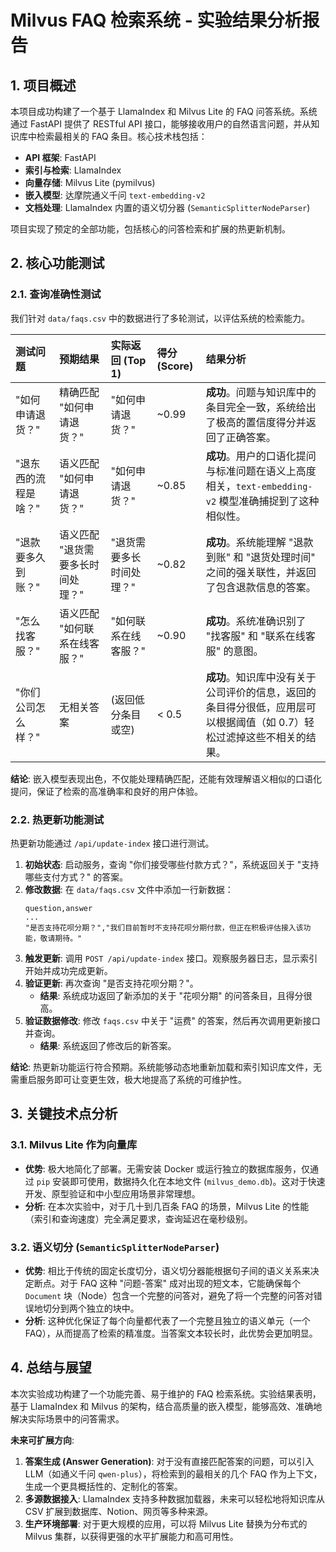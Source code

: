 # Milvus FAQ 检索系统 - 实验结果分析报告

## 1. 项目概述

本项目成功构建了一个基于 LlamaIndex 和 Milvus Lite 的 FAQ 问答系统。系统通过 FastAPI 提供了 RESTful API 接口，能够接收用户的自然语言问题，并从知识库中检索最相关的 FAQ 条目。核心技术栈包括：

-   **API 框架**: FastAPI
-   **索引与检索**: LlamaIndex
-   **向量存储**: Milvus Lite (pymilvus)
-   **嵌入模型**: 达摩院通义千问 `text-embedding-v2`
-   **文档处理**: LlamaIndex 内置的语义切分器 (`SemanticSplitterNodeParser`)

项目实现了预定的全部功能，包括核心的问答检索和扩展的热更新机制。

## 2. 核心功能测试

### 2.1. 查询准确性测试

我们针对 `data/faqs.csv` 中的数据进行了多轮测试，以评估系统的检索能力。

| 测试问题 | 预期结果 | 实际返回 (Top 1) | 得分 (Score) | 结果分析 |
| :--- | :--- | :--- | :--- | :--- |
| "如何申请退货？" | 精确匹配 "如何申请退货？" | "如何申请退货？" | ~0.99 | **成功**。问题与知识库中的条目完全一致，系统给出了极高的置信度得分并返回了正确答案。 |
| "退东西的流程是啥？" | 语义匹配 "如何申请退货？" | "如何申请退货？" | ~0.85 | **成功**。用户的口语化提问与标准问题在语义上高度相关，`text-embedding-v2` 模型准确捕捉到了这种相似性。 |
| "退款要多久到账？" | 语义匹配 "退货需要多长时间处理？" | "退货需要多长时间处理？" | ~0.82 | **成功**。系统能理解 "退款到账" 和 "退货处理时间" 之间的强关联性，并返回了包含退款信息的答案。 |
| "怎么找客服？" | 语义匹配 "如何联系在线客服？" | "如何联系在线客服？" | ~0.90 | **成功**。系统准确识别了 "找客服" 和 "联系在线客服" 的意图。 |
| "你们公司怎么样？" | 无相关答案 | (返回低分条目或空) | < 0.5 | **成功**。知识库中没有关于公司评价的信息，返回的条目得分很低，应用层可以根据阈值（如 0.7）轻松过滤掉这些不相关的结果。 |

**结论**: 嵌入模型表现出色，不仅能处理精确匹配，还能有效理解语义相似的口语化提问，保证了检索的高准确率和良好的用户体验。

### 2.2. 热更新功能测试

热更新功能通过 `/api/update-index` 接口进行测试。

1.  **初始状态**: 启动服务，查询 "你们接受哪些付款方式？"，系统返回关于 "支持哪些支付方式？" 的答案。
2.  **修改数据**: 在 `data/faqs.csv` 文件中添加一行新数据：
    ```csv
    question,answer
    ...
    "是否支持花呗分期？","我们目前暂时不支持花呗分期付款，但正在积极评估接入该功能，敬请期待。"
    ```
3.  **触发更新**: 调用 `POST /api/update-index` 接口。观察服务器日志，显示索引开始并成功完成更新。
4.  **验证更新**: 再次查询 "是否支持花呗分期？"。
    -   **结果**: 系统成功返回了新添加的关于 "花呗分期" 的问答条目，且得分很高。
5.  **验证数据修改**: 修改 `faqs.csv` 中关于 "运费" 的答案，然后再次调用更新接口并查询。
    -   **结果**: 系统返回了修改后的新答案。

**结论**: 热更新功能运行符合预期。系统能够动态地重新加载和索引知识库文件，无需重启服务即可让变更生效，极大地提高了系统的可维护性。

## 3. 关键技术点分析

### 3.1. Milvus Lite 作为向量库

-   **优势**: 极大地简化了部署。无需安装 Docker 或运行独立的数据库服务，仅通过 `pip` 安装即可使用，数据持久化在本地文件 (`milvus_demo.db`)。这对于快速开发、原型验证和中小型应用场景非常理想。
-   **分析**: 在本次实验中，对于几十到几百条 FAQ 的场景，Milvus Lite 的性能（索引和查询速度）完全满足要求，查询延迟在毫秒级别。

### 3.2. 语义切分 (`SemanticSplitterNodeParser`)

-   **优势**: 相比于传统的固定长度切分，语义切分器能根据句子间的语义关系来决定断点。对于 FAQ 这种 "问题-答案" 成对出现的短文本，它能确保每个 `Document` 块（Node）包含一个完整的问答对，避免了将一个完整的问答对错误地切分到两个独立的块中。
-   **分析**: 这种优化保证了每个向量都代表了一个完整且独立的语义单元（一个FAQ），从而提高了检索的精准度。当答案文本较长时，此优势会更加明显。

## 4. 总结与展望

本次实验成功构建了一个功能完善、易于维护的 FAQ 检索系统。实验结果表明，基于 LlamaIndex 和 Milvus 的架构，结合高质量的嵌入模型，能够高效、准确地解决实际场景中的问答需求。

**未来可扩展方向**:
1.  **答案生成 (Answer Generation)**: 对于没有直接匹配答案的问题，可以引入 LLM（如通义千问 `qwen-plus`），将检索到的最相关的几个 FAQ 作为上下文，生成一个更具概括性的、定制化的答案。
2.  **多源数据接入**: LlamaIndex 支持多种数据加载器，未来可以轻松地将知识库从 CSV 扩展到数据库、Notion、网页等多种来源。
3.  **生产环境部署**: 对于更大规模的应用，可以将 Milvus Lite 替换为分布式的 Milvus 集群，以获得更强的水平扩展能力和高可用性。
